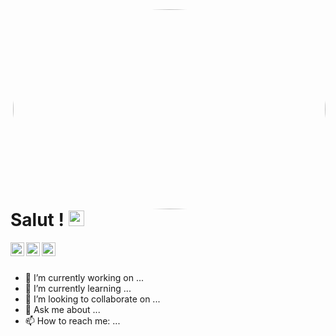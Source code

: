 <img align="right" alt="GIF" style="border-radius:50%" src="https://github.com/abhisheknaiidu/abhisheknaiidu/blob/master/code.gif?raw=true" width="500" height="320" />
<h1>Salut ! <img src="https://media.giphy.com/media/hvRJCLFzcasrR4ia7z/giphy.gif" width="25px"></h1> 

<a href="#">
  <img align="left" width="22px" src="https://raw.githubusercontent.com/peterthehan/peterthehan/master/assets/discord.svg" />
</a>

<a href="https://twitter.com/SkyX89345423/">
  <img align="left" width="22px" src="https://raw.githubusercontent.com/peterthehan/peterthehan/master/assets/twitter.svg" />
</a>

<a href="https://open.spotify.com/user/e90fe4zsndbm6xoe2t7t8kogf?si=WaLKpwvWTle0btle2qPb6g">
  <img align="left" width="22px" src="https://raw.githubusercontent.com/peterthehan/peterthehan/master/assets/spotify.svg" />
</a>

<br><br>
- 🔭 I’m currently working on ...
- 🌱 I’m currently learning ...
- 👯 I’m looking to collaborate on ...
- 💬 Ask me about ...
- 📫 How to reach me: ...

